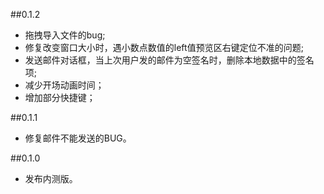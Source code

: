 ##0.1.2
- 拖拽导入文件的bug;
- 修复改变窗口大小时，遇小数点数值的left值预览区右键定位不准的问题;
- 发送邮件对话框，当上次用户发的邮件为空签名时，删除本地数据中的签名项;
- 减少开场动画时间；
- 增加部分快捷键；

##0.1.1
- 修复邮件不能发送的BUG。

##0.1.0
- 发布内测版。